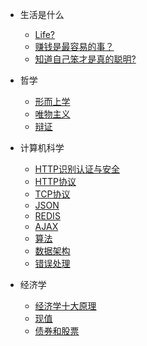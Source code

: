 * 生活是什么
  * [Life?](Life/生活是什么.md)
  * [赚钱是最容易的事？](Life/钱是最容易的事.md)
  * [知道自己笨才是真的聪明?](Life/道自己笨才是真的聪明.md)

* 哲学
  * [形而上学](Life/形而上学.md)
  * [唯物主义](Life/唯物主义.md)
  * [辩证](Life/辩证.md)

* 计算机科学
  * [HTTP识别认证与安全](TO/HTTP识别认证与安全.md)
  * [HTTP协议](TO/HTTP协议.md)
  * [TCP协议](TO/TCP协议.md)
  * [JSON](TO/JSON.md)
  * [REDIS](TO/REDIS.md)
  * [AJAX](TO/AJAX.md)
  * [算法](TO/算法.md)
  * [数据架构](TO/数据架构.md)
  * [错误处理](TO/错误处理.md)

* 经济学
  * [经济学十大原理](EO/经济学十大原理.md)
  * [现值](EO/现值.md)
  * [债券和股票](EO/债券和股票.md)
